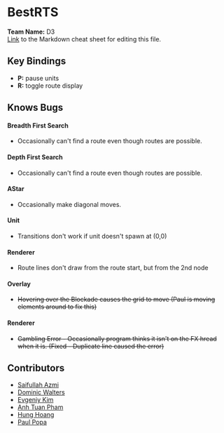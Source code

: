 BestRTS
=======
**Team Name:** D3  
[Link](https://github.com/adam-p/markdown-here/wiki/Markdown-Cheatsheet) to the Markdown cheat sheet for editing this file.  

Key Bindings  
------------
- **P:** pause units
- **R:** toggle route display  

Knows Bugs    
----------
#### Breadth First Search
- Occasionally can't find a route even though routes are possible.  

#### Depth First Search  
- Occasionally can't find a route even though routes are possible.  

#### AStar
- Occasionally make diagonal moves.  

#### Unit  
- Transitions don't work if unit doesn't spawn at (0,0)

#### Renderer  
- Route lines don't draw from the route start, but from the 2nd node

#### Overlay  
- ~~Hovering over the Blockade causes the grid to move (Paul is moving elements around to fix this)~~  

#### Renderer   
- ~~Gambling Error - Occasionally program thinks it isn't on the FX 
hread when it is. (Fixed - Duplicate line caused the error)~~  

Contributors
------------
- [Saifullah Azmi](https://github.com/saif-azmi)  
- [Dominic Walters](https://github.com/domWalters)  
- [Evgeniy Kim](https://github.com/yev1master)  
- [Anh Tuan Pham](https://github.com/istatsuki)  
- [Hung Hoang](https://github.com/ParityB1t)  
- [Paul Popa](https://github.com/PaulPopa)  

